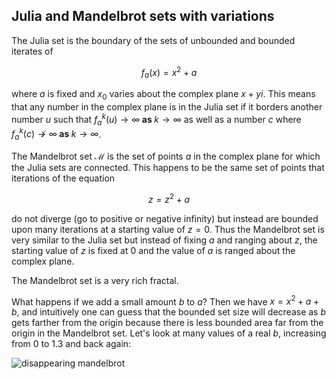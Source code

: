 ## Julia and Mandelbrot sets with variations

The Julia set is the boundary of the sets of unbounded and bounded iterates of

$$
f_a(x) = x^2 + a 
\tag{1}
$$

where $a$ is fixed and $x_0$ varies about the complex plane $x + yi$.  This means that any number in the complex plane is in the Julia set if it borders another number $u$ such that $f^k_a(u) \to \infty \; \mathbf {as} \; k \to \infty$ as well as a number $c$ where $f^k_a(c) \not\to \infty \; \mathbf {as} \; k \to \infty$.

The Mandelbrot set $\mathscr M$ is the set of points $a$ in the complex plane for which the Julia sets are connected.  This happens to be the same set of points that iterations of the equation

$$
z = z^2 + a
\tag{2}
$$

do not diverge (go to positive or negative infinity) but instead are bounded upon many iterations at a starting value of $z = 0$.  Thus the Mandelbrot set is very similar to the Julia set but instead of fixing $a$ and ranging about $z$, the starting value of $z$ is fixed at 0 and the value of $a$ is ranged about the complex plane.  

The Mandelbrot set is a very rich fractal.

What happens if we add a small amount $b$ to $a$?  Then we have $x = x^2 + a + b$, and intuitively one can guess that the bounded set size will decrease as $b$ gets farther from the origin because there is less bounded area far from the origin in the Mandelbrot set. Let's look at many values of a real $b$, increasing from 0 to 1.3 and back again:

![disappearing mandelbrot]({{https://blbadger.github.io}}fractals/mandelbrot_disappeared.gif)
